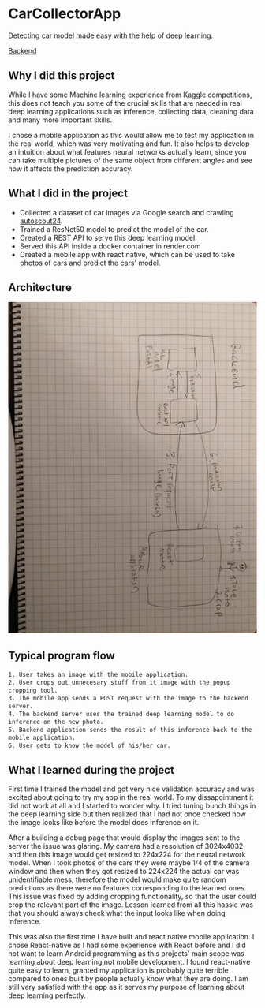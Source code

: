 # CarCollectorApp
Detecting car model made easy with the help of deep learning.

[Backend](https://github.com/JoonasMaanonen/car_collector_backend)

## Why I did this project
While I have some Machine learning experience from Kaggle competitions, this does not teach you some of the crucial skills that are needed in real deep learning applications such as inference, collecting data, cleaning data and many more important skills.

I chose a mobile application as this would allow me to test my application in the real world, which was very motivating and fun. It also helps to develop an intuition about what features
neural networks actually learn, since you can take multiple pictures of the same object from different angles and see how it affects the prediction accuracy. 

## What I did in the project
- Collected a dataset of car images via Google search and crawling [autoscout24](https://www.autoscout24.com).
- Trained a ResNet50 model to predict the model of the car.
- Created a REST API to serve this deep learning model.
- Served this API inside a docker container in render.com
- Created a mobile app with react native, which can be used to take photos of cars and predict the cars' model.

## Architecture
![architecture](architecture.jpg)

## Typical program flow
    1. User takes an image with the mobile application.
    2. User crops out unnecesary stuff from it image with the popup cropping tool.
    3. The mobile app sends a POST request with the image to the backend server.
    4. The backend server uses the trained deep learning model to do inference on the new photo.
    5. Backend application sends the result of this inference back to the mobile application.
    6. User gets to know the model of his/her car.

## What I learned during the project
First time I trained the model and got very nice validation accuracy and was excited about going to try my app in the real world. To my dissapointment it did not work at all and I started to wonder why. I tried tuning bunch things in the deep learning side but then realized that I had
not once checked how the image looks like before the model does inference on it.

After a building a debug page that would display the images sent to the server the issue was glaring. My camera had a resolution of 3024x4032 and then this image would get resized to 224x224 for the neural network model. When I took photos of the cars they were maybe 1/4 of the camera window and then when they got resized to 224x224 the actual car was unidentifiable mess, therefore the model would make quite random predictions as there were no features corresponding to the learned ones. This issue was fixed by adding cropping functionality, so that the user could crop the relevant part of the image. Lesson learned from all this hassle was that you should always check what the input looks like when doing inference. 

This was also the first time I have built and react native mobile application. I chose React-native as I had some experience with React before and I did not want to learn Android programming as this projects' main scope was learning about deep learning not mobile development. I found react-native quite easy to learn, granted my application is probably quite terrible compared to ones built by people actually know what they are doing. I am still very satisfied with the app as it serves my purpose of learning about deep learning perfectly. 


